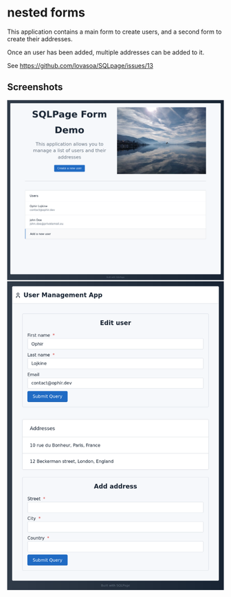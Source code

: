 # nested forms

This application contains a main form to create users,
and a second form to create their addresses.

Once an user has been added, multiple addresses can be added to it.

See https://github.com/lovasoa/SQLpage/issues/13

## Screenshots

![homepage](./home-screenshot.png)
![user addition](./user-add-screenshot.png)
